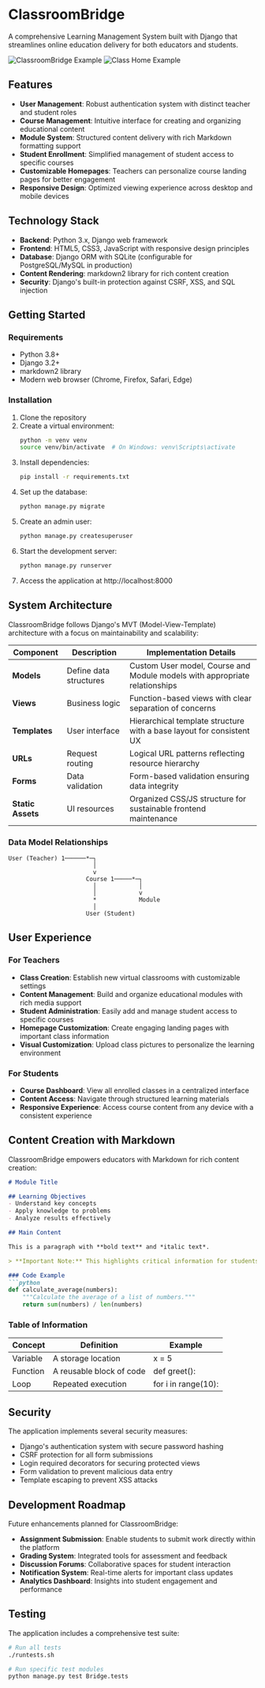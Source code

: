 # ClassroomBridge

A comprehensive Learning Management System built with Django that streamlines online education delivery for both educators and students.

![ClassroomBridge Example](Bridge-Example1.png)
![Class Home Example](Ms._Smith_Home.png)

## Features

- **User Management**: Robust authentication system with distinct teacher and student roles
- **Course Management**: Intuitive interface for creating and organizing educational content
- **Module System**: Structured content delivery with rich Markdown formatting support
- **Student Enrollment**: Simplified management of student access to specific courses
- **Customizable Homepages**: Teachers can personalize course landing pages for better engagement
- **Responsive Design**: Optimized viewing experience across desktop and mobile devices

## Technology Stack

- **Backend**: Python 3.x, Django web framework
- **Frontend**: HTML5, CSS3, JavaScript with responsive design principles
- **Database**: Django ORM with SQLite (configurable for PostgreSQL/MySQL in production)
- **Content Rendering**: markdown2 library for rich content creation
- **Security**: Django's built-in protection against CSRF, XSS, and SQL injection

## Getting Started

### Requirements

- Python 3.8+
- Django 3.2+
- markdown2 library
- Modern web browser (Chrome, Firefox, Safari, Edge)

### Installation

1. Clone the repository
2. Create a virtual environment:
   ```bash
   python -m venv venv
   source venv/bin/activate  # On Windows: venv\Scripts\activate
   ```
3. Install dependencies:
   ```bash
   pip install -r requirements.txt
   ```
4. Set up the database:
   ```bash
   python manage.py migrate
   ```
5. Create an admin user:
   ```bash
   python manage.py createsuperuser
   ```
6. Start the development server:
   ```bash
   python manage.py runserver
   ```
7. Access the application at http://localhost:8000

## System Architecture

ClassroomBridge follows Django's MVT (Model-View-Template) architecture with a focus on maintainability and scalability:

| Component | Description | Implementation Details |
|-----------|-------------|------------------------|
| **Models** | Define data structures | Custom User model, Course and Module models with appropriate relationships |
| **Views** | Business logic | Function-based views with clear separation of concerns |
| **Templates** | User interface | Hierarchical template structure with a base layout for consistent UX |
| **URLs** | Request routing | Logical URL patterns reflecting resource hierarchy |
| **Forms** | Data validation | Form-based validation ensuring data integrity |
| **Static Assets** | UI resources | Organized CSS/JS structure for sustainable frontend maintenance |

### Data Model Relationships

```
User (Teacher) 1──────*─┐
                        │
                        v
                      Course 1─────*─┐
                        │            │
                        │            v
                        *            Module
                        │
                      User (Student)
```

## User Experience

### For Teachers

- **Class Creation**: Establish new virtual classrooms with customizable settings
- **Content Management**: Build and organize educational modules with rich media support
- **Student Administration**: Easily add and manage student access to specific courses
- **Homepage Customization**: Create engaging landing pages with important class information
- **Visual Customization**: Upload class pictures to personalize the learning environment

### For Students

- **Course Dashboard**: View all enrolled classes in a centralized interface
- **Content Access**: Navigate through structured learning materials
- **Responsive Experience**: Access course content from any device with a consistent experience

## Content Creation with Markdown

ClassroomBridge empowers educators with Markdown for rich content creation:

```markdown
# Module Title

## Learning Objectives
- Understand key concepts
- Apply knowledge to problems
- Analyze results effectively

## Main Content

This is a paragraph with **bold text** and *italic text*.

> **Important Note:** This highlights critical information for students.

### Code Example
```python
def calculate_average(numbers):
    """Calculate the average of a list of numbers."""
    return sum(numbers) / len(numbers)
```

### Table of Information

| Concept | Definition | Example |
|---------|------------|---------|
| Variable | A storage location | x = 5 |
| Function | A reusable block of code | def greet(): |
| Loop | Repeated execution | for i in range(10): |


## Security

The application implements several security measures:

- Django's authentication system with secure password hashing
- CSRF protection for all form submissions
- Login required decorators for securing protected views
- Form validation to prevent malicious data entry
- Template escaping to prevent XSS attacks

## Development Roadmap

Future enhancements planned for ClassroomBridge:

- **Assignment Submission**: Enable students to submit work directly within the platform
- **Grading System**: Integrated tools for assessment and feedback
- **Discussion Forums**: Collaborative spaces for student interaction
- **Notification System**: Real-time alerts for important class updates
- **Analytics Dashboard**: Insights into student engagement and performance

## Testing

The application includes a comprehensive test suite:

```bash
# Run all tests
./runtests.sh

# Run specific test modules
python manage.py test Bridge.tests
```